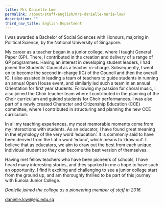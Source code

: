 ```yaml
---
title: Mrs Danielle Low
permalink: /about/staff/english/mrs-danielle-marie-low/
description: ""
third_nav_title: English Department
---
```



I was awarded a Bachelor of Social Sciences with Honours, majoring in Political Science, by the National University of Singapore.

My career as a teacher began in a junior college, where I taught General Paper (GP). There, I contributed in the creation and delivery of a range of GP programmes. Having an interest in developing student leaders, I had joined the Students’ Council as a teacher in-charge. Subsequently, I went on to become the second in-charge (IC) of the Council and then the overall IC. I also assisted in leading a team of teachers to guide students in running an annual Open House event, and similarly led such a team in an annual Orientation for first year students. Following my passion for choral music, I also joined the Choir teacher team where I contributed in the planning of the Choir curriculum and guided students for Choir performances. I was also part of a newly created Character and Citizenship Education (CCE) committee, where I contributed in structuring and planning the new CCE curriculum.

In all my teaching experiences, my most memorable moments come from my interactions with students. As an educator, I have found great meaning in the etymology of the very word ‘education’. It is commonly said to have been derived from the Latin word ‘ēdūcō’, which means to ‘draw out’. I believe that as educators, we aim to draw out the best from each unique individual student so they can become the best version of themselves.

Having met fellow teachers who have been pioneers of schools, I have heard many interesting stories, and they sparked in me a hope to have such an opportunity. I find it exciting and challenging to see a junior college start from the ground up, and am thoroughly thrilled to be part of this journey with Eunoia Junior College.

_Danielle joined the college as a pioneering member of staff in 2016._

[danielle.low@ejc.edu.sg](mailto:danielle.low@ejc.edu.sg)
